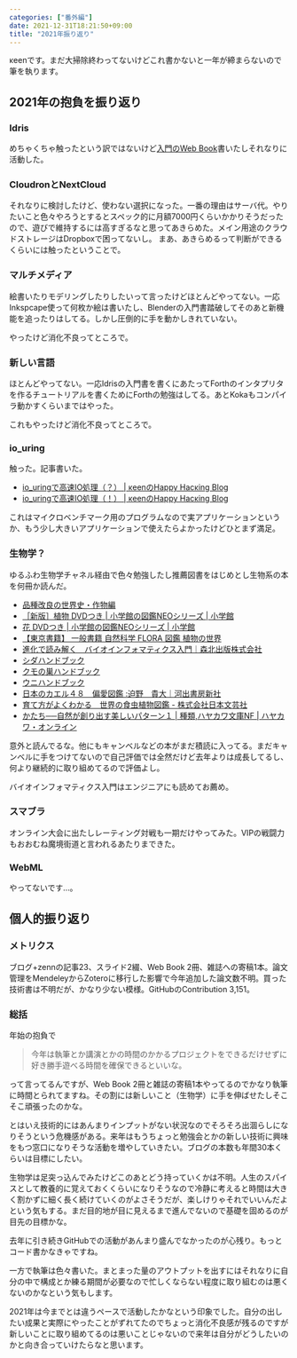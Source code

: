 ```yaml
---
categories: ["番外編"]
date: 2021-12-31T18:21:50+09:00
title: "2021年振り返り"
---
```

κeenです。まだ大掃除終わってないけどこれ書かないと一年が締まらないので筆を執ります。

<!--more-->

## 2021年の抱負を振り返り
### Idris
めちゃくちゃ触ったという訳ではないけど[入門のWeb Book](https://zenn.dev/blackenedgold/books/introduction-to-idris)書いたしそれなりに活動した。

### CloudronとNextCloud
それなりに検討したけど、使わない選択になった。一番の理由はサーバ代。やりたいこと色々やろうとするとスペック的に月額7000円くらいかかりそうだったので、遊びで維持するには高すぎるなと思ってあきらめた。メイン用途のクラウドストレージはDropboxで困ってないし。
まあ、あきらめるって判断ができるくらいには触ったということで。

### マルチメディア

絵書いたりモデリングしたりしたいって言ったけどほとんどやってない。一応Inkspcape使って何枚か絵は書いたし、Blenderの入門書踏破してそのあと新機能を追ったりはしてる。しかし圧倒的に手を動かしきれていない。

やったけど消化不良ってところで。

### 新しい言語

ほとんどやってない。一応Idrisの入門書を書くにあたってForthのインタプリタを作るチュートリアルを書くためにForthの勉強はしてる。あとKokaもコンパイラ動かすくらいまではやった。

これもやったけど消化不良ってところで。

### io_uring
触った。記事書いた。

* [io_uringで高速IO処理（？） | κeenのHappy Hacκing Blog](https://keens.github.io/blog/2021/02/08/io_uringdekousokuioshori___/)
* [io_uringで高速IO処理（！） | κeenのHappy Hacκing Blog](https://keens.github.io/blog/2021/02/24/io_uringdekousokuioshori____/)

これはマイクロベンチマーク用のプログラムなので実アプリケーションというか、もう少し大きいアプリケーションで使えたらよかったけどひとまず満足。

### 生物学？

ゆるふわ生物学チャネル経由で色々勉強したし推薦図書をはじめとし生物系の本を何冊か読んだ。

* [品種改良の世界史・作物編](https://www.yushokan.co.jp/%E5%88%8A%E8%A1%8C%E6%A1%88%E5%86%85-1/%E8%87%AA%E7%84%B6%E7%A7%91%E5%AD%A6-%E5%8D%9A%E7%89%A9-%E7%94%9F%E7%89%A9-%E8%BE%B2%E6%A5%AD-%E6%95%B0%E5%AD%A6/%E5%93%81%E7%A8%AE%E6%94%B9%E8%89%AF%E3%81%AE%E4%B8%96%E7%95%8C%E5%8F%B2-%E4%BD%9C%E7%89%A9%E7%B7%A8/#gsc.tab=0)
* [［新版］植物 DVDつき | 小学館の図鑑NEOシリーズ | 小学館](https://www.shogakukan.co.jp/pr/neo/series/09217312.php)
* [花 DVDつき | 小学館の図鑑NEOシリーズ | 小学館](https://www.shogakukan.co.jp/pr/neo/series/09217219.php)
* [【東京書籍】 一般書籍 自然科学 FLORA 図鑑 植物の世界](https://www.tokyo-shoseki.co.jp/books/81257/)
* [進化で読み解く　バイオインフォマティクス入門｜森北出版株式会社](https://www.morikita.co.jp/books/mid/026141)
* [シダハンドブック](https://www.bun-ichi.co.jp/tabid/57/pdid/978-4-8299-0175-5/Default.aspx)
* [クモの巣ハンドブック](https://www.bun-ichi.co.jp/tabid/57/pdid/978-4-8299-8168-9/Default.aspx)
* [ウニハンドブック](https://www.bun-ichi.co.jp/tabid/57/pdid/978-4-8299-8165-8/Default.aspx)
* [日本のカエル４８　偏愛図鑑 :迫野　貴大｜河出書房新社](https://www.kawade.co.jp/np/isbn/9784309254128/)
* [育て方がよくわかる　世界の食虫植物図鑑 - 株式会社日本文芸社](https://www.nihonbungeisha.co.jp/book/b493381.html)
* [かたち──自然が創り出す美しいパターン１ | 種類,ハヤカワ文庫NF | ハヤカワ・オンライン](https://www.hayakawa-online.co.jp/shopdetail/000000013205/)

意外と読んでるな。他にもキャンベルなどの本がまだ積読に入ってる。まだキャンベルに手をつけてないので自己評価では全然だけど去年よりは成長してるし、何より継続的に取り組めてるので評価よし。

バイオインフォマティクス入門はエンジニアにも読めてお薦め。

### スマブラ

オンライン大会に出たしレーティング対戦も一期だけやってみた。VIPの戦闘力もおおむね魔境街道と言われるあたりまできた。

### WebML

やってないです…。

## 個人的振り返り
### メトリクス
ブログ+zennの記事23、スライド2綴、Web Book 2冊、雑誌への寄稿1本。論文管理をMendeleyからZoteroに移行した影響で今年追加した論文数不明。買った技術書は不明だが、かなり少ない模様。GitHubのContribution 3,151。

### 総括

年始の抱負で

> 今年は執筆とか講演とかの時間のかかるプロジェクトをできるだけせずに好き勝手遊べる時間を確保できるといいな。

って言ってるんですが、Web Book 2冊と雑誌の寄稿1本やってるのでかなり執筆に時間とられてますね。その割には新しいこと（生物学）に手を伸ばせたしそこそこ頑張ったのかな。

とはいえ技術的にはあんまりインプットがない状況なのでそろそろ出涸らしになりそうという危機感がある。来年はもうちょっと勉強会とかの新しい技術に興味をもつ窓口になりそうな活動を増やしていきたい。ブログの本数も年間30本くらいは目標にしたい。

生物学は足突っ込んでみたけどこのあとどう持っていくかは不明。人生のスパイスとして教養的に覚えておくくらいになりそうなので冷静に考えると時間は大きく割かずに細く長く続けていくのがよさそうだが、楽しけりゃそれでいいんだよという気もする。まだ目的地が目に見えるまで進んでないので基礎を固めるのが目先の目標かな。

去年に引き続きGitHubでの活動があんまり盛んでなかったのが心残り。もっとコード書かなきゃですね。

一方で執筆は色々書いた。まとまった量のアウトプットを出すにはそれなりに自分の中で構成とか練る期間が必要なので忙しくならない程度に取り組むのは悪くないのかなという気もします。

2021年は今までとは違うペースで活動したかなという印象でした。自分の出したい成果と実際にやったことがずれてたのでちょっと消化不良感が残るのですが新しいことに取り組めてるのは悪いことじゃないので来年は自分がどうしたいのかと向き合っていけたらなと思います。
